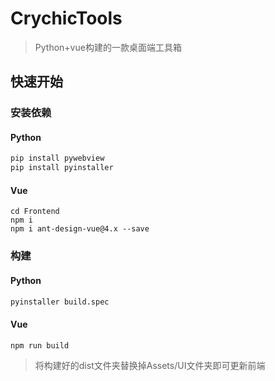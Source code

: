 # CrychicTools
> Python+vue构建的一款桌面端工具箱

## 快速开始
### 安装依赖
#### Python
```python
pip install pywebview
pip install pyinstaller
```
#### Vue
```vue
cd Frontend
npm i
npm i ant-design-vue@4.x --save
```

### 构建
#### Python
```python
pyinstaller build.spec
```
#### Vue
```vue
npm run build
```
> 将构建好的dist文件夹替换掉Assets/UI文件夹即可更新前端